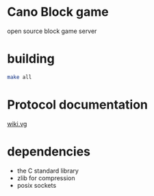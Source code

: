 # Cano Block game

open source block game server

# building

```sh
make all
```

# Protocol documentation

[wiki.vg](https://wiki.vg/Main_Page)

# dependencies
- the C standard library
- zlib for compression
- posix sockets
